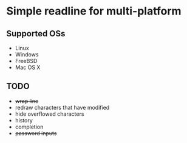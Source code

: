# Simple readline for multi-platform

## Supported OSs

* Linux
* Windows
* FreeBSD
* Mac OS X

## TODO

* ~~wrap line~~
* redraw characters that have modified 
* hide overflowed characters
* history
* completion
* ~~password inputs~~
